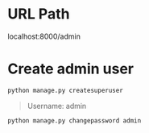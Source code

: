 # URL Path

localhost:8000/admin


# Create admin user

```bash
python manage.py createsuperuser
```
> Username: admin 

```bash
python manage.py changepassword admin
```